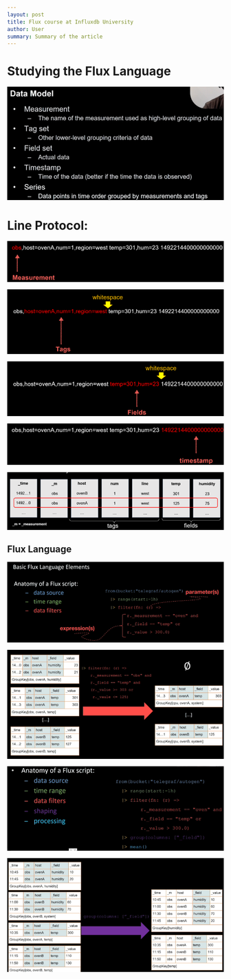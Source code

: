 ```yaml
---
layout: post
title: Flux course at Influxdb University
author: User
summary: Summary of the article
---
```

# Studying the Flux Language

![](../assets/images/2022-04-30-Flux%20language/2022-04-30-10-13-06.png)

# Line Protocol:
![](../assets/images/2022-04-30-Flux%20language/2022-04-30-10-31-11.png)

![](../assets/images/2022-04-30-Flux%20language/2022-04-30-10-31-25.png)

![](../assets/images/2022-04-30-Flux%20language/2022-04-30-10-31-50.png)

![](../assets/images/2022-04-30-Flux%20language/2022-04-30-10-32-04.png)

![](../assets/images/2022-04-30-Flux%20language/2022-04-30-10-33-00.png)

## Flux Language

![](../assets/images/2022-04-30-Flux%20language/2022-04-30-12-18-03.png)

![](../assets/images/2022-04-30-Flux%20language/2022-04-30-12-20-17.png)

![](../assets/images/2022-04-30-Flux%20language/2022-04-30-12-23-55.png)

![](../assets/images/2022-04-30-Flux%20language/2022-04-30-12-24-08.png)